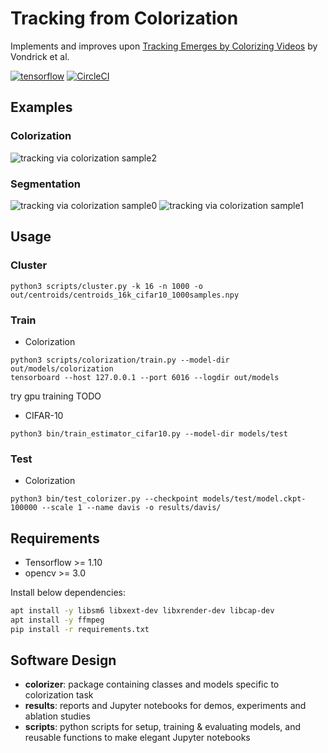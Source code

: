 # Tracking from Colorization

Implements and improves upon [Tracking Emerges by Colorizing Videos](https://arxiv.org/abs/1806.09594) by Vondrick et al.

[![tensorflow](https://img.shields.io/badge/tensorflow-1.10-ed6c20.svg)](https://www.tensorflow.org/)
[![CircleCI](https://circleci.com/gh/wbaek/tracking_via_colorization.svg?style=svg)](https://circleci.com/gh/wbaek/tracking_via_colorization)

## Examples

### Colorization

![tracking via colorization sample2](./out/examples/sample2.gif)

### Segmentation

![tracking via colorization sample0](./out/examples/sample0.gif)
![tracking via colorization sample1](./out/examples/sample1.gif)

## Usage

### Cluster
```
python3 scripts/cluster.py -k 16 -n 1000 -o out/centroids/centroids_16k_cifar10_1000samples.npy
```

### Train

* Colorization
```
python3 scripts/colorization/train.py --model-dir out/models/colorization
tensorboard --host 127.0.0.1 --port 6016 --logdir out/models
```

try gpu training TODO

* CIFAR-10
```
python3 bin/train_estimator_cifar10.py --model-dir models/test
```

### Test

* Colorization
```
python3 bin/test_colorizer.py --checkpoint models/test/model.ckpt-100000 --scale 1 --name davis -o results/davis/
```

## Requirements

- Tensorflow >= 1.10
- opencv >= 3.0

Install below dependencies:

```bash
apt install -y libsm6 libxext-dev libxrender-dev libcap-dev
apt install -y ffmpeg
pip install -r requirements.txt
```

## Software Design

-  **colorizer**: package containing classes and models specific to colorization task
-  **results**: reports and Jupyter notebooks for demos, experiments and ablation studies
- **scripts**: python scripts for setup, training & evaluating models, and reusable functions to make elegant Jupyter notebooks
